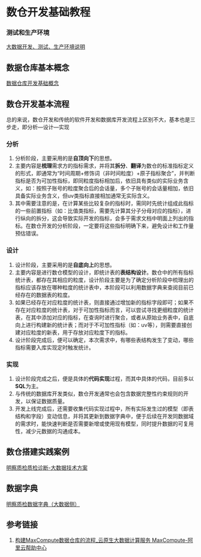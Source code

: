 # 数仓开发基础教程



### 测试和生产环境

[大数据开发、测试、生产环境说明](https://xiaoduoai.feishu.cn/docs/doccn97RmqinKtcTwYoEUvliXdf) 

## 数据仓库基本概念

[数据仓库开发基础概念](work/methodology/Data-Engineering/Development/Data-Development/Data-Warehouse/数据仓库开发基础概念.md)


## 数仓开发基本流程

总的来说，数仓开发和传统的软件开发和数据库开发流程上区别不大，基本也是三步走，即分析—设计—实现

### 分析

1. 分析阶段，主要采用的是**自顶向下**的思想。
2. 主要内容是**梳理**需求方的指标需求，并将其**拆分**、**翻译**为数仓的标准指标定义的形式，即通常为“时间周期+修饰词（非时间粒度）+原子指标聚合”，并判断指标是否为可加性指标，即同粒度指标相加后，依旧具有类似的实际业务含义，如：按照子账号的粒度聚合后的会话量，多个子账号的会话量相加，依旧具备实际业务含义，但uv类指标直接相加通常无实际含义。
3. 其中需要注意的是，在计算某些比较复杂的指标时，需同时先统计组成此指标的一些前置指标（如：比值类指标，需要先计算其分子分母对应的指标），进行纵向的拆分，这会导致实际开发的指标，会多于需求文档中明面上列出的指标。在数仓开发的分析阶段，一定要将这些指标明确下来，避免设计和工作量预估错误。

### 设计

1. 设计阶段，主要采用的是**自底向上**的思想。
2. 主要内容是进行数仓模型的设计，即统计表的**表结构设计**。数仓中的所有指标统计表，都存在其相应的粒度，设计阶段主要是为了确定分析阶段中梳理出的指标应该存放在哪种粒度的统计表中，本阶段可以利用数据字典来查阅目前已经存在的数据表的粒度。
3. 如果已经存在对应粒度的统计表，则直接通过增加新的指标字段即可；如果不存在对应粒度的统计表，对于可加性指标而言，可以尝试寻找更细粒度的统计表，在其中添加对应的指标，在查询时进行聚合，或者从原始业务表中，自底向上进行构建新的统计表；而对于不可加性指标（如：uv等），则需要直接创建对应粒度的新表，用于存放对应粒度下的指标。
4. 设计阶段完成后，便可以确定，本次需求中，有哪些表结构发生了变动，哪些指标需要入库实现定时触发统计。

### 实现

1. 设计阶段完成之后，便是具体的**代码实现**过程，而其中具体的代码，目前多以**SQL**为主。
2. 与传统的数据库开发类似，数仓开发通常也会包含数据完整性约束规则的开发，以保证数据质量。
3. 开发上线完成后，还需要收集代码实现过程中，所有实际发生过的模型（即表结构和字段）变动信息，并将其更新到数据字典中，便于后续在开发同数据域的需求时，能快速判断是否需要新增或使用现有模型，同时提升数据的可复用性，减少元数据的沟通成本。

## 数仓搭建实践案例

[明察质检质检诊断-大数据技术方案](https://xiaoduoai.feishu.cn/docx/LvMDdkNReo0QNmxIeSxc38mZnUf) 

## 数据字典

[明察质检数据字典（大数据侧）](https://xiaoduoai.feishu.cn/docs/doccnDSC1UBuow5rrVo9dqSq1Ee) 

## 参考链接

1. [构建MaxCompute数据仓库的流程_云原生大数据计算服务 MaxCompute-阿里云帮助中心](https://help.aliyun.com/document_detail/114631.html)